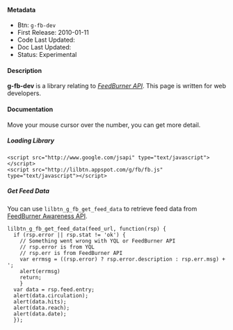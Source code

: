 #### Metadata

* Btn: `g-fb-dev`
* First Release: 2010-01-11
* Code Last Updated:
* Doc Last Updated:
* Status: Experimental

#### Description

**g-fb-dev** is a library relating to [*FeedBurner API*][fb-api]. This page is written for web developers.

#### Documentation

Move your mouse cursor over the number, you can get more detail.

##### Loading Library

	<script src="http://www.google.com/jsapi" type="text/javascript"></script>
	<script src="http://lilbtn.appspot.com/g/fb/fb.js" type="text/javascript"></script>

##### Get Feed Data

You can use `lilbtn_g_fb_get_feed_data` to retrieve feed data from [FeedBurner Awareness API][fb-aware].

	lilbtn_g_fb_get_feed_data(feed_url, function(rsp) {
	  if (rsp.error || rsp.stat != 'ok') {
	    // Something went wrong with YQL or FeedBurner API
		// rsp.error is from YQL
		// rsp.err is from FeedBurner API
        var errmsg = ((rsp.error) ? rsp.error.description : rsp.err.msg) + ';
		alert(errmsg)
        return;
        }
      var data = rsp.feed.entry;
	  alert(data.circulation);
	  alert(data.hits);
	  alert(data.reach);
	  alert(data.date);
	  });

[fb-api]: http://code.google.com/apis/feedburner/developers_guide.html
[fb-aware]: http://code.google.com/apis/feedburner/awareness_api.html#current_basic_feed_awareness_data
